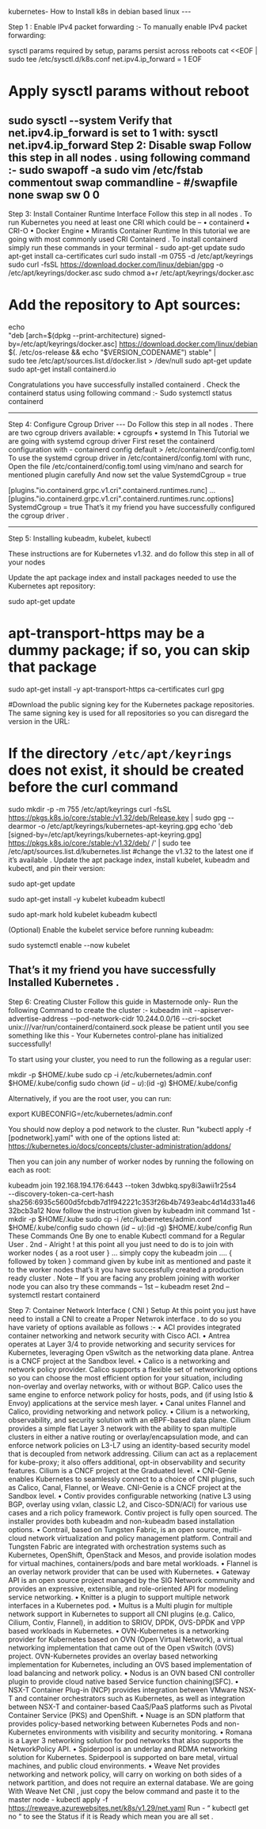  kubernetes-
How to Install k8s in debian based linux ---

Step 1 : Enable IPv4 packet forwarding :-
To manually enable IPv4 packet forwarding:

sysctl params required by setup, params persist across reboots
cat <<EOF | sudo tee /etc/sysctl.d/k8s.conf
net.ipv4.ip_forward = 1
EOF

# Apply sysctl params without reboot
sudo sysctl --system
Verify that net.ipv4.ip_forward is set to 1 with:
sysctl net.ipv4.ip_forward
Step 2: Disable swap 
Follow this step in all nodes . using following command :-
sudo swapoff -a
sudo vim /etc/fstab
commentout swap commandline -
 #/swapfile         none       swap    sw              0       0
---------------------------------------------------------------------------
 Step 3: Install Container Runtime Interface 
Follow this step in all nodes .
To run Kubernetes you need at least one CRI which could be –
•	containerd
•	CRI-O
•	Docker Engine
•	Mirantis Container Runtime
In this tutorial we are going with most commonly used CRI Containerd .
To install containerd simply run these commands in your terminal -
sudo apt-get update
sudo apt-get install ca-certificates curl
sudo install -m 0755 -d /etc/apt/keyrings
sudo curl -fsSL https://download.docker.com/linux/debian/gpg -o /etc/apt/keyrings/docker.asc
sudo chmod a+r /etc/apt/keyrings/docker.asc
# Add the repository to Apt sources:
echo \
  "deb [arch=$(dpkg --print-architecture) signed-by=/etc/apt/keyrings/docker.asc] https://download.docker.com/linux/debian \
  $(. /etc/os-release && echo "$VERSION_CODENAME") stable" | \
  sudo tee /etc/apt/sources.list.d/docker.list > /dev/null
  sudo apt-get update
  sudo apt-get install containerd.io

Congratulations you have successfully installed containerd .
Check the containerd status using following command :-
Sudo systemctl status containerd 

-----------------------------------------------------------------------------------------
Step 4: Configure Cgroup Driver  ---
Do Follow this step in all nodes .
There are two cgroup drivers available:
•	cgroupfs
•	systemd
In This Tutorial we are going with systemd cgroup driver 
First reset the containerd configuration with - 
containerd config default > /etc/containerd/config.toml
To use the systemd cgroup driver in /etc/containerd/config.toml with runc, 
Open the file /etc/containerd/config.toml using vim/nano and search for mentioned plugin carefully
And now set the  value  SystemdCgroup = true

[plugins."io.containerd.grpc.v1.cri".containerd.runtimes.runc]
  ...
  [plugins."io.containerd.grpc.v1.cri".containerd.runtimes.runc.options]
    SystemdCgroup = true
That’s it my friend you have successfully configured the cgroup driver .

---------------------------------------------------------------------------------------------

Step 5: Installing kubeadm, kubelet, kubectl

These instructions are for Kubernetes v1.32. and do follow this step in all of your nodes

Update the apt package index and install packages needed to use the Kubernetes apt repository:

sudo apt-get update
# apt-transport-https may be a dummy package; if so, you can skip that package

sudo apt-get install -y apt-transport-https ca-certificates curl gpg

#Download the public signing key for the Kubernetes package repositories. The same signing key is used for all repositories so you can disregard the version in the URL:

# If the directory `/etc/apt/keyrings` does not exist, it should be created before the curl command
 sudo mkdir -p -m 755 /etc/apt/keyrings
curl -fsSL https://pkgs.k8s.io/core:/stable:/v1.32/deb/Release.key | sudo gpg --dearmor -o /etc/apt/keyrings/kubernetes-apt-keyring.gpg
echo 'deb [signed-by=/etc/apt/keyrings/kubernetes-apt-keyring.gpg] https://pkgs.k8s.io/core:/stable:/v1.32/deb/ /' | sudo tee /etc/apt/sources.list.d/kubernetes.list
#change the v1.32 to the latest one if it’s available .
Update the apt package index, install kubelet, kubeadm and kubectl, and pin their version:

sudo apt-get update

sudo apt-get install -y kubelet kubeadm kubectl

sudo apt-mark hold kubelet kubeadm kubectl

(Optional) Enable the kubelet service before running kubeadm:

sudo systemctl enable --now kubelet  

That’s it my friend you have successfully Installed Kubernetes .
------------------------------------------------------------------------------------------------
Step 6: Creating Cluster
Follow this guide in Masternode only-
Run the following Command to create the cluster :-
kubeadm init --apiserver-advertise-address <master-node-ip> --pod-network-cidr 10.244.0.0/16 --cri-socket unix:///var/run/containerd/containerd.sock
please be patient until you see something like this -
Your Kubernetes control-plane has initialized successfully!

To start using your cluster, you need to run the following as a regular user:

  mkdir -p $HOME/.kube
  sudo cp -i /etc/kubernetes/admin.conf $HOME/.kube/config
  sudo chown $(id -u):$(id -g) $HOME/.kube/config

Alternatively, if you are the root user, you can run:

  export KUBECONFIG=/etc/kubernetes/admin.conf

You should now deploy a pod network to the cluster.
Run "kubectl apply -f [podnetwork].yaml" with one of the options listed at:
  https://kubernetes.io/docs/concepts/cluster-administration/addons/

Then you can join any number of worker nodes by running the following on each as root:

kubeadm join 192.168.194.176:6443 --token 3dwbkq.spy8i3awii1r25s4 \
        --discovery-token-ca-cert-hash sha256:6935c5600d5fcbdb7d1f942221c353f26b4b7493eabc4d14d331a4632bcb3a12
Now follow the instruction given by kubeadm init command 
1st - mkdir -p $HOME/.kube
        sudo cp -i /etc/kubernetes/admin.conf $HOME/.kube/config
        sudo chown $(id -u):$(id -g) $HOME/.kube/config
 Run These Commands One By one to enable Kubectl command for a Regular User .
2nd -  Alright ! at this point all you just need to do is to join with worker nodes { as a root user } … simply copy the kubeadm join ….  { followed by token } command given by kube init as mentioned and paste it to the worker nodes that’s it you have successfully created a production ready cluster .
Note –
If you are facing any problem joining with worker node you can also try these commands –
1st – kubeadm reset 
2nd – systemctl restart containerd


Step 7: Container Network Interface ( CNI ) Setup 
At this point you just have need to install a CNI to create a Proper Netwrok interface . to do so you have variety of options available as follows :-
•	ACI provides integrated container networking and network security with Cisco ACI.
•	Antrea operates at Layer 3/4 to provide networking and security services for Kubernetes, leveraging Open vSwitch as the networking data plane. Antrea is a CNCF project at the Sandbox level.
•	Calico is a networking and network policy provider. Calico supports a flexible set of networking options so you can choose the most efficient option for your situation, including non-overlay and overlay networks, with or without BGP. Calico uses the same engine to enforce network policy for hosts, pods, and (if using Istio & Envoy) applications at the service mesh layer.
•	Canal unites Flannel and Calico, providing networking and network policy.
•	Cilium is a networking, observability, and security solution with an eBPF-based data plane. Cilium provides a simple flat Layer 3 network with the ability to span multiple clusters in either a native routing or overlay/encapsulation mode, and can enforce network policies on L3-L7 using an identity-based security model that is decoupled from network addressing. Cilium can act as a replacement for kube-proxy; it also offers additional, opt-in observability and security features. Cilium is a CNCF project at the Graduated level.
•	CNI-Genie enables Kubernetes to seamlessly connect to a choice of CNI plugins, such as Calico, Canal, Flannel, or Weave. CNI-Genie is a CNCF project at the Sandbox level.
•	Contiv provides configurable networking (native L3 using BGP, overlay using vxlan, classic L2, and Cisco-SDN/ACI) for various use cases and a rich policy framework. Contiv project is fully open sourced. The installer provides both kubeadm and non-kubeadm based installation options.
•	Contrail, based on Tungsten Fabric, is an open source, multi-cloud network virtualization and policy management platform. Contrail and Tungsten Fabric are integrated with orchestration systems such as Kubernetes, OpenShift, OpenStack and Mesos, and provide isolation modes for virtual machines, containers/pods and bare metal workloads.
•	Flannel is an overlay network provider that can be used with Kubernetes.
•	Gateway API is an open source project managed by the SIG Network community and provides an expressive, extensible, and role-oriented API for modeling service networking.
•	Knitter is a plugin to support multiple network interfaces in a Kubernetes pod.
•	Multus is a Multi plugin for multiple network support in Kubernetes to support all CNI plugins (e.g. Calico, Cilium, Contiv, Flannel), in addition to SRIOV, DPDK, OVS-DPDK and VPP based workloads in Kubernetes.
•	OVN-Kubernetes is a networking provider for Kubernetes based on OVN (Open Virtual Network), a virtual networking implementation that came out of the Open vSwitch (OVS) project. OVN-Kubernetes provides an overlay based networking implementation for Kubernetes, including an OVS based implementation of load balancing and network policy.
•	Nodus is an OVN based CNI controller plugin to provide cloud native based Service function chaining(SFC).
•	NSX-T Container Plug-in (NCP) provides integration between VMware NSX-T and container orchestrators such as Kubernetes, as well as integration between NSX-T and container-based CaaS/PaaS platforms such as Pivotal Container Service (PKS) and OpenShift.
•	Nuage is an SDN platform that provides policy-based networking between Kubernetes Pods and non-Kubernetes environments with visibility and security monitoring.
•	Romana is a Layer 3 networking solution for pod networks that also supports the NetworkPolicy API.
•	Spiderpool is an underlay and RDMA networking solution for Kubernetes. Spiderpool is supported on bare metal, virtual machines, and public cloud environments.
•	Weave Net provides networking and network policy, will carry on working on both sides of a network partition, and does not require an external database.
We are going With Weave Net CNI , just copy the below command and paste it to the master node -   kubectl apply -f https://reweave.azurewebsites.net/k8s/v1.29/net.yaml
Run -  “ kubectl get no “ 
 to see the Status if it is Ready which mean you are all set .


